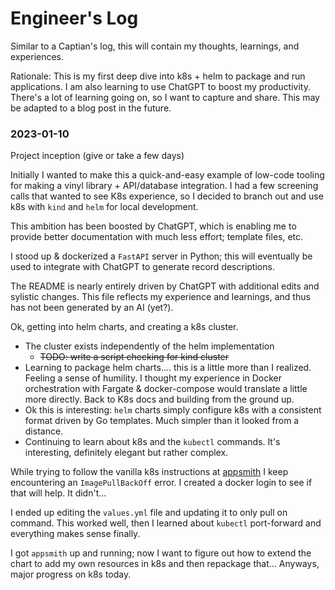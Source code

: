 # Engineer's Log

Similar to a Captian's log, this will contain my thoughts, learnings, and experiences.

Rationale: This is my first deep dive into k8s + helm to package and run applications. I am also learning to use ChatGPT to boost my productivity. There's a lot of learning going on, so I want to capture and share. This may be adapted to a blog post in the future.

### 2023-01-10

Project inception (give or take a few days)

Initially I wanted to make this a quick-and-easy example of low-code tooling for making a vinyl library + API/database integration. I had a few screening calls that wanted to see K8s experience, so I decided to branch out and use k8s with `kind` and `helm` for local development.

This ambition has been boosted by ChatGPT, which is enabling me to provide better documentation with much less effort; template files, etc.

I stood up & dockerized a `FastAPI` server in Python; this will eventually be used to integrate with ChatGPT to generate record descriptions.

The README is nearly entirely driven by ChatGPT with additional edits and sylistic changes. This file reflects my experience and learnings, and thus has not been generated by an AI (yet?).

Ok, getting into helm charts, and creating a k8s cluster.
- The cluster exists independently of the helm implementation
    - ~~TODO: write a script checking for kind cluster~~
- Learning to package helm charts.... this is a little more than I realized. Feeling a sense of humility. I thought my experience in Docker orchestration with Fargate & docker-compose would translate a little more directly. Back to K8s docs and building from the ground up.
- Ok this is interesting: `helm` charts simply configure k8s with a consistent format driven by Go templates. Much simpler than it looked from a distance.
- Continuing to learn about k8s and the `kubectl` commands. It's interesting, definitely elegant but rather complex.

While trying to follow the vanilla k8s instructions at [appsmith](https://docs.appsmith.com/getting-started/setup/installation-guides/kubernetes) I keep encountering an `ImagePullBackOff` error. I created a docker login to see if that will help. It didn't...

I ended up editing the `values.yml` file and updating it to only pull on command. This worked well, then I learned about `kubectl` port-forward and everything makes sense finally.

I got `appsmith` up and running; now I want to figure out how to extend the chart to add my own resources in k8s and then repackage that... Anyways, major progress on k8s today.

